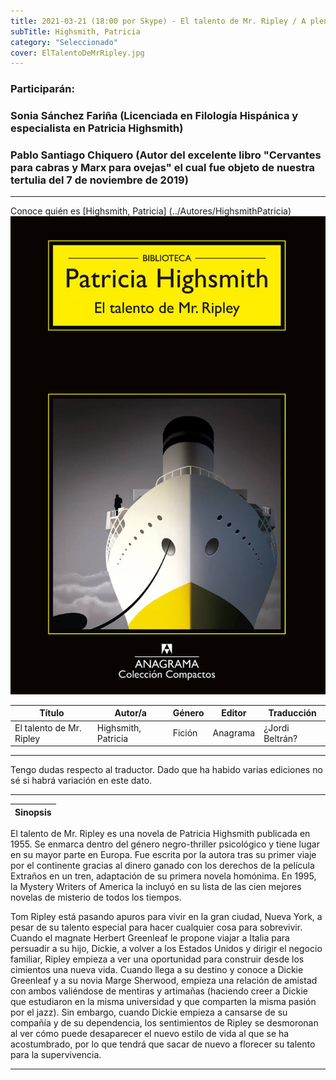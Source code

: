 ```yaml
---
title: 2021-03-21 (18:00 por Skype) - El talento de Mr. Ripley / A pleno sol
subTitle: Highsmith, Patricia
category: "Seleccionado"
cover: ElTalentoDeMrRipley.jpg
---
```

### Participarán:
###    Sonia Sánchez Fariña (Licenciada en Filología Hispánica y especialista en Patricia Highsmith)
###    Pablo Santiago Chiquero (Autor del excelente libro "Cervantes para cabras y Marx para ovejas" el cual fue objeto de nuestra tertulia del 7 de noviembre de 2019)
---
Conoce quién es [Highsmith, Patricia] (../Autores/HighsmithPatricia)
!["Imagen no encontrada"](ElTalentoDeMrRipley.jpg)

Título | Autor/a | Género | Editor | Traducción |
------ | ------- | ------ | ------ | --------- |
El talento de Mr. Ripley | Highsmith, Patricia | Fición | Anagrama | ¿Jordi Beltrán?  |
***
Tengo dudas respecto al traductor. Dado que ha habido varias ediciones no sé si habrá variación en este dato.
***

|Sinopsis|
|--------|
El talento de Mr. Ripley es una novela de Patricia Highsmith publicada en 1955. Se enmarca dentro del género negro-thriller psicológico y tiene lugar en su mayor parte en Europa. Fue escrita por la autora tras su primer viaje por el continente gracias al dinero ganado con los derechos de la película Extraños en un tren, adaptación de su primera novela homónima. En 1995, la Mystery Writers of America la incluyó en su lista de las cien mejores novelas de misterio de todos los tiempos.

Tom Ripley está pasando apuros para vivir en la gran ciudad, Nueva York, a pesar de su talento especial para hacer cualquier cosa para sobrevivir. Cuando el magnate Herbert Greenleaf le propone viajar a Italia para persuadir a su hijo, Dickie, a volver a los Estados Unidos y dirigir el negocio familiar, Ripley empieza a ver una oportunidad para construir desde los cimientos una nueva vida. Cuando llega a su destino y conoce a Dickie Greenleaf y a su novia Marge Sherwood, empieza una relación de amistad con ambos valiéndose de mentiras y artimañas (haciendo creer a Dickie que estudiaron en la misma universidad y que comparten la misma pasión por el jazz). Sin embargo, cuando Dickie empieza a cansarse de su compañía y de su dependencia, los sentimientos de Ripley se desmoronan al ver cómo puede desaparecer el nuevo estilo de vida al que se ha acostumbrado, por lo que tendrá que sacar de nuevo a florecer su talento para la supervivencia.
***

